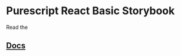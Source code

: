 # Purescript React Basic Storybook

Read the 
## [Docs](https://6361654082cc659cc6303ca4-ucjknohqcs.chromatic.com/?path=/docs/introduction-readme--docs)
